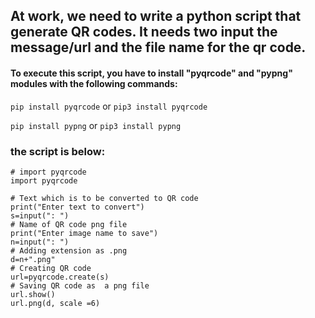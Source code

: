 ##  At work, we need to write a python script that generate QR codes. It needs two input the message/url and the file name for the qr code.

#### To execute this script, you have to install "pyqrcode" and "pypng" modules with the following commands:
```pip install pyqrcode``` or ```pip3 install pyqrcode```

```pip install pypng``` or ```pip3 install pypng```

### the script is below:

```
# import pyqrcode
import pyqrcode

# Text which is to be converted to QR code
print("Enter text to convert")
s=input(": ")
# Name of QR code png file
print("Enter image name to save")
n=input(": ")
# Adding extension as .png
d=n+".png"
# Creating QR code
url=pyqrcode.create(s)
# Saving QR code as  a png file
url.show()
url.png(d, scale =6)

```
